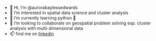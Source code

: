 - 👋 Hi, I’m @aurorabaylessedwards
- 👀 I’m interested in spatial data science and cluster analysis
- 🌱 I’m currently learning python 🐍
- 🍟 I’m looking to collaborate on geospatial problem solving esp. cluster analysis with multi-dimensional data
- 📫 find me on [linkedin](https://www.linkedin.com/in/aurora-bayless-edwards-16307a160)

